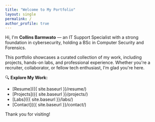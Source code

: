 ```yaml
---
title: "Welcome to My Portfolio"
layout: single
permalink: /
author_profile: true
---
```


Hi, I'm **Collins Barmwato** — an IT Support Specialist with a strong foundation in cybersecurity, holding a BSc in Computer Security and Forensics.

This portfolio showcases a curated collection of my work, including projects, hands-on labs, and professional experience. Whether you're a recruiter, collaborator, or fellow tech enthusiast, I’m glad you're here.

🔍 **Explore My Work:**

- [Resume]({{ site.baseurl }}/resume/)
- [Projects]({{ site.baseurl }}/projects/)
- [Labs]({{ site.baseurl }}/labs/)
- [Contact]({{ site.baseurl }}/contact/)

Thank you for visiting!

